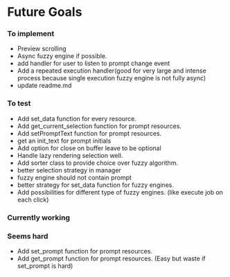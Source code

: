 # Future Goals

### To implement

- Preview scrolling
- Async fuzzy engine if possible.
- add handler for user to listen to prompt change event
- Add a repeated execution handler(good for very large and intense process
	because single execution fuzzy engine is not fully async)
- update readme.md


### To test

- Add set\_data function for every resource.
- Add get\_current\_selection function for prompt resources.
- Add setPromptText function for prompt resources.
- get an init\_text for prompt initials
- Add option for close on buffer leave to be optional
- Handle lazy rendering selection well.
- Add sorter class to provide choice over fuzzy algorithm.
- better selection strategy in manager
- fuzzy engine should not contain prompt
- better strategy for set\_data function for fuzzy engines.
- Add possibilities for different type of fuzzy engines.
     (like execute job on each click)

### Currently working


### Seems hard
- Add set\_prompt function for prompt resources.
- Add get\_prompt function for prompt resources. (Easy but waste if set\_prompt
is hard)

